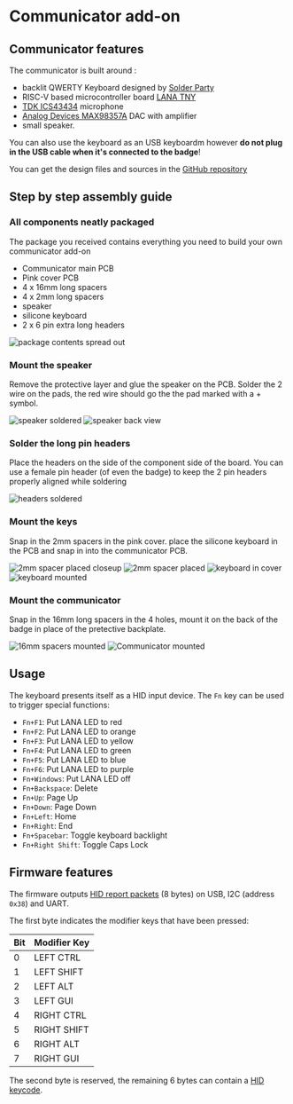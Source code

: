 # Communicator add-on

## Communicator features
The communicator is built around :
- backlit QWERTY Keyboard designed by [Solder Party](https://www.solder.party/) 
- RISC-V based microcontroller board [LANA TNY](https://phyx.be/LANA_TNY/) 
- [TDK ICS43434](https://invensense.tdk.com/products/ics-43434/) microphone 
- [Analog Devices MAX98357A](https://www.analog.com/en/products/max98357a.html) DAC with amplifier
- small speaker.

You can also use the keyboard as an USB keyboardm however **do not plug in the USB cable when it's connected to the badge**!

You can get the design files and sources in the [GitHub repository](https://github.com/Fri3dCamp/communicator_2024)

## Step by step assembly guide

### All components neatly packaged
The package you received contains everything you need to build your own communicator add-on
- Communicator main PCB
- Pink cover PCB
- 4 x 16mm long spacers
- 4 x 2mm long spacers
- speaker
- silicone keyboard
- 2 x 6 pin extra long headers

![package contents spread out](contents2.jpg)

### Mount the speaker
Remove the protective layer and glue the speaker on the PCB. Solder the 2 wire on the pads, the red wire should go the the pad marked with a + symbol.

![speaker soldered](speaker.jpg)
![speaker back view](speaker2.jpg)

### Solder the long pin headers
Place the headers on the side of the component side of the board. You can use a female pin header (of even the badge) to keep the 2 pin headers properly aligned while soldering 

![headers soldered](headers.jpg)

### Mount the keys
Snap in the 2mm spacers in the pink cover. place the silicone keyboard in the PCB and snap in into the communicator PCB.

![2mm spacer placed closeup](pink_spacer.jpg)
![2mm spacer placed](pink_spacer_overview.jpg)
![keyboard in cover](pink_keyboard.jpg)
![keyboard mounted](pink_mounted.jpg)


### Mount the communicator
Snap in the 16mm long spacers in the 4 holes, mount it on the back of the badge in place of the pretective backplate.

![16mm spacers mounted](16mm_spacer.jpg)
![Communicator mounted](communicator_mounted.jpg)

## Usage

The keyboard presents itself as a HID input device.
The ```Fn``` key can be used to trigger special functions:
 * ```Fn+F1```: Put LANA LED to red
 * ```Fn+F2```: Put LANA LED to orange
 * ```Fn+F3```: Put LANA LED to yellow
 * ```Fn+F4```: Put LANA LED to green
 * ```Fn+F5```: Put LANA LED to blue
 * ```Fn+F6```: Put LANA LED to purple
 * ```Fn+Windows```: Put LANA LED off
 * ```Fn+Backspace```: Delete
 * ```Fn+Up```: Page Up
 * ```Fn+Down```: Page Down
 * ```Fn+Left```: Home
 * ```Fn+Right```: End
 * ```Fn+Spacebar```: Toggle keyboard backlight
 * ```Fn+Right Shift```: Toggle Caps Lock

## Firmware features
The firmware outputs [HID report packets](https://files.microscan.com/helpfiles/ms4_help_file/ms-4_help-02-46.html) (8 bytes) on USB, I2C (address ```0x38```) and UART.

The first byte indicates the modifier keys that have been pressed:

| Bit | Modifier Key |
|-|-|
| 0 | LEFT CTRL |
| 1 | LEFT SHIFT |
| 2 | LEFT ALT |
| 3 | LEFT GUI |
| 4 | RIGHT CTRL |
| 5 | RIGHT SHIFT |
| 6 | RIGHT ALT |
| 7 | RIGHT GUI |

The second byte is reserved, the remaining 6 bytes can contain a [HID keycode](https://gist.github.com/MightyPork/6da26e382a7ad91b5496ee55fdc73db2).